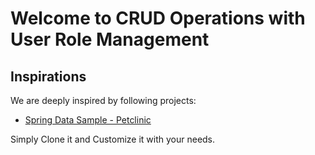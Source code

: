 # Welcome to CRUD Operations with User Role Management

## Inspirations
We are deeply inspired by following projects:

- [Spring Data Sample - Petclinic](https://github.com/spring-projects/spring-petclinic)

Simply Clone it and Customize it with your needs.
